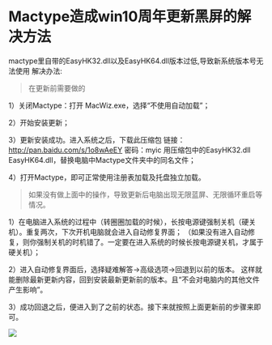 # Mactype造成win10周年更新黑屏的解决方法
mactype里自带的EasyHK32.dll以及EasyHK64.dll版本过低,导致新系统版本号无法使用
解决办法:

> 在更新前需要做的

1）关闭Mactype：打开 MacWiz.exe，选择“不使用自动加载”；

2）开始安装更新；

3）更新安装成功。进入系统之后，下载此压缩包 链接：http://pan.baidu.com/s/1o8wAeEY 密码：myic 用压缩包中的EasyHK32.dll EasyHK64.dll，替换电脑中Mactype文件夹中的同名文件；

4）打开Mactype，即可正常使用注册表加载及托盘独立加载。

> 如果没有做上面中的操作，导致更新后电脑出现无限蓝屏、无限循环重启等情况。

1）在电脑进入系统的过程中（转圈圈加载的时候），长按电源键强制关机（硬关机）。重复两次，下次开机电脑就会进入自动修复界面；
（如果没有进入自动修复，则你强制关机的时机错了。一定要在进入系统的时候长按电源键关机，才属于硬关机）；

2）进入自动修复界面后，选择疑难解答→高级选项→回退到以前的版本。 这样就能删除最新更新内容，回到安装最新更新前的版本。且“不会对电脑内的其他文件产生影响”。

3）成功回退之后，便进入到了之前的状态。接下来就按照上面更新前的步骤来即可。

![](https://o2mu9ei56.qnssl.com/win10.jpg)

